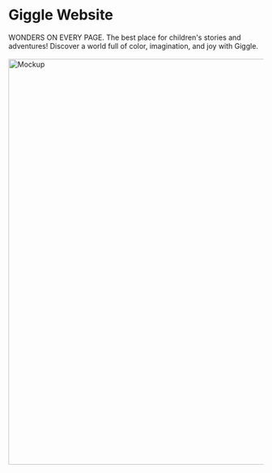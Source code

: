 ## <h1>Giggle Website</h1>
<div>WONDERS ON EVERY PAGE.
The best place for children's stories and adventures! Discover a world full of color, imagination, and joy with Giggle.</div>
<br>
<img width="800" alt="Mockup" src="https://github.com/nailaalfatin/giggle/assets/140692820/bb3ce6a2-344a-4430-b719-ba034a86d1d5">
